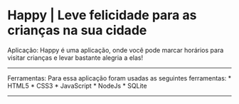 # Happy | Leve felicidade para as crianças na sua cidade 
 
Aplicação: 
Happy é uma aplicação, onde você pode marcar horários para visitar crianças e levar bastante alegria a elas!
<hr>
Ferramentas:
Para essa aplicação foram usadas as seguintes ferramentas:
* HTML5
* CSS3
* JavaScript
* NodeJs
* SQLite
<hr>
 